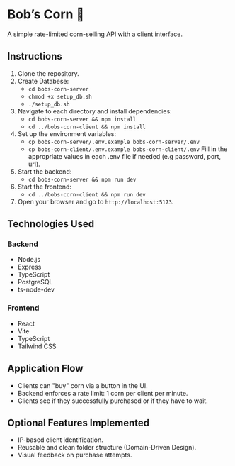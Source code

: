 # Bob’s Corn 🌽

A simple rate-limited corn-selling API with a client interface.

## Instructions

1. Clone the repository.
2. Create Databese:
   - `cd bobs-corn-server`
   - `chmod +x setup_db.sh`
   - `./setup_db.sh`
3. Navigate to each directory and install dependencies:
   - `cd bobs-corn-server && npm install`
   - `cd ../bobs-corn-client && npm install`
4. Set up the environment variables:
   - `cp bobs-corn-server/.env.example bobs-corn-server/.env`
   - `cp bobs-corn-client/.env.example bobs-corn-client/.env`
   Fill in the appropriate values in each .env file if needed (e.g password, port, url).
5. Start the backend:
   - `cd bobs-corn-server && npm run dev`
6. Start the frontend:
   - `cd ../bobs-corn-client && npm run dev`
7. Open your browser and go to `http://localhost:5173`.

## Technologies Used

### Backend
- Node.js
- Express
- TypeScript
- PostgreSQL
- ts-node-dev

### Frontend
- React
- Vite
- TypeScript
- Tailwind CSS

## Application Flow

- Clients can "buy" corn via a button in the UI.
- Backend enforces a rate limit: 1 corn per client per minute.
- Clients see if they successfully purchased or if they have to wait.

## Optional Features Implemented

- IP-based client identification.
- Reusable and clean folder structure (Domain-Driven Design).
- Visual feedback on purchase attempts.